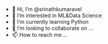 - 👋 Hi, I’m @srinathkumaravel
- 👀 I’m interested in ML&Data Science
- 🌱 I’m currently learning Python
- 💞️ I’m looking to collaborate on ...
- 📫 How to reach me ...

<!---
srinathkumaravel/srinathkumaravel is a ✨ special ✨ repository because its `README.md` (this file) appears on your GitHub profile.
You can click the Preview link to take a look at your changes.
--->
